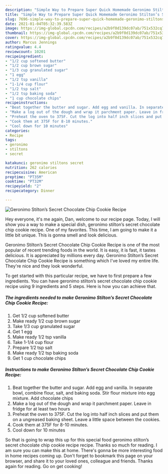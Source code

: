 ```yaml
---
description: "Simple Way to Prepare Super Quick Homemade Geronimo Stilton’s Secret Chocolate Chip Cookie Recipe"
title: "Simple Way to Prepare Super Quick Homemade Geronimo Stilton’s Secret Chocolate Chip Cookie Recipe"
slug: 7696-simple-way-to-prepare-super-quick-homemade-geronimo-stiltons-secret-chocolate-chip-cookie-recipe
date: 2021-01-04T05:32:39.583Z
image: https://img-global.cpcdn.com/recipes/a2b9f0d139dc07ab/751x532cq70/geronimo-stiltons-secret-chocolate-chip-cookie-recipe-recipe-main-photo.jpg
thumbnail: https://img-global.cpcdn.com/recipes/a2b9f0d139dc07ab/751x532cq70/geronimo-stiltons-secret-chocolate-chip-cookie-recipe-recipe-main-photo.jpg
cover: https://img-global.cpcdn.com/recipes/a2b9f0d139dc07ab/751x532cq70/geronimo-stiltons-secret-chocolate-chip-cookie-recipe-recipe-main-photo.jpg
author: Marcus Jennings
ratingvalue: 4.4
reviewcount: 10201
recipeingredient:
- "1/2 cup softened butter"
- "1/2 cup brown sugar"
- "1/3 cup granulated sugar"
- "1 egg"
- "1/2 tsp vanilla"
- "1-1/4 cup flour"
- "1/2 tsp salt"
- "1/2 tsp baking soda"
- "1 cup chocolate chips"
recipeinstructions:
- "Beat together the butter and sugar. Add egg and vanilla. In separate bowl, combine flour, salt, and baking soda. Stir flour mixture into egg mixture. Add chocolate chips"
- "Make a log out of the dough and wrap it parchment paper. Leave in fridge for at least two hours"
- "Preheat the oven to 375F. Cut the log into half inch slices and put them on a ungreased baking sheet. Leave a little space between the cookies."
- "Cook them at 375F for 8-10 minutes."
- "Cool down for 10 minutes"
categories:
- Recipe
tags:
- geronimo
- stiltons
- secret

katakunci: geronimo stiltons secret 
nutrition: 262 calories
recipecuisine: American
preptime: "PT35M"
cooktime: "PT32M"
recipeyield: "2"
recipecategory: Dinner

---
```



![Geronimo Stilton’s Secret Chocolate Chip Cookie Recipe](https://img-global.cpcdn.com/recipes/a2b9f0d139dc07ab/751x532cq70/geronimo-stiltons-secret-chocolate-chip-cookie-recipe-recipe-main-photo.jpg)

Hey everyone, it's me again, Dan, welcome to our recipe page. Today, I will show you a way to make a special dish, geronimo stilton’s secret chocolate chip cookie recipe. One of my favorites. This time, I am going to make it a little bit unique. This is gonna smell and look delicious.

Geronimo Stilton’s Secret Chocolate Chip Cookie Recipe is one of the most popular of recent trending foods in the world. It is easy, it is fast, it tastes delicious. It is appreciated by millions every day. Geronimo Stilton’s Secret Chocolate Chip Cookie Recipe is something which I've loved my entire life. They're nice and they look wonderful.




To get started with this particular recipe, we have to first prepare a few ingredients. You can have geronimo stilton’s secret chocolate chip cookie recipe using 9 ingredients and 5 steps. Here is how you can achieve that.

<!--inarticleads1-->

##### The ingredients needed to make Geronimo Stilton’s Secret Chocolate Chip Cookie Recipe:

1. Get 1/2 cup softened butter
1. Make ready 1/2 cup brown sugar
1. Take 1/3 cup granulated sugar
1. Get 1 egg
1. Make ready 1/2 tsp vanilla
1. Take 1-1/4 cup flour
1. Prepare 1/2 tsp salt
1. Make ready 1/2 tsp baking soda
1. Get 1 cup chocolate chips




<!--inarticleads2-->

##### Instructions to make Geronimo Stilton’s Secret Chocolate Chip Cookie Recipe:

1. Beat together the butter and sugar. Add egg and vanilla. In separate bowl, combine flour, salt, and baking soda. Stir flour mixture into egg mixture. Add chocolate chips
1. Make a log out of the dough and wrap it parchment paper. Leave in fridge for at least two hours
1. Preheat the oven to 375F. Cut the log into half inch slices and put them on a ungreased baking sheet. Leave a little space between the cookies.
1. Cook them at 375F for 8-10 minutes.
1. Cool down for 10 minutes




So that is going to wrap this up for this special food geronimo stilton’s secret chocolate chip cookie recipe recipe. Thanks so much for reading. I am sure you can make this at home. There's gonna be more interesting food in home recipes coming up. Don't forget to bookmark this page on your browser, and share it to your loved ones, colleague and friends. Thanks again for reading. Go on get cooking!
